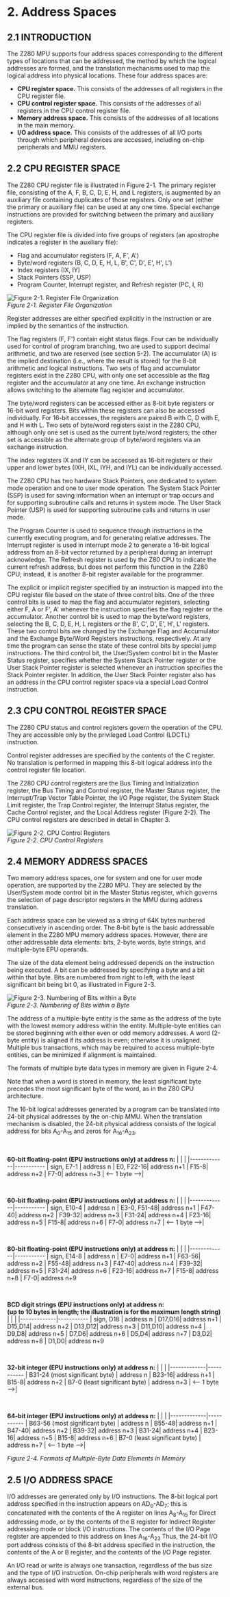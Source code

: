 # 2. Address Spaces

## 2.1 INTRODUCTION

The Z280 MPU supports four address spaces corresponding to the different types of locations that can be addressed, the method by which the logical addresses are formed, and the translation mechanisms used to map the logical address into physical locations. These four address spaces are:

* **CPU register space.** This consists of the addresses of all registers in the CPU register file.
* **CPU control register space.** This consists of the addresses of all registers in the CPU control register file.
* **Memory address space.** This consists of the addresses of all locations in the main memory.
* **I/O address space.** This consists of the addresses of all I/O ports through which peripheral devices are accessed, including on-chip peripherals and MMU registers.


## 2.2 CPU REGISTER SPACE

The Z280 CPU register file is illustrated in Figure 2-1. The primary register file, consisting of the A, F, B, C, D, E, H, and L registers, is augmented by an auxiliary file containing duplicates of those registers. Only one set (either the primary or auxiliary file) can be used at any one time. Special exchange instructions are provided for switching between the primary and auxiliary registers.

The CPU register file is divided into five groups of registers (an apostrophe indicates a register in the auxiliary file):

* Flag and accumulator registers (F, A, F', A')
* Byte/word registers (B, C, D, E, H, L, B', C', D', E', H', L')
* Index registers (IX, IY)
* Stack Pointers (SSP, USP)
* Program Counter, Interrupt register, and Refresh register (PC, I, R)

![Figure 2-1. Register File Organization](Images/Figure2.1.png)<br/>
_Figure 2-1. Register File Organization_


Register addresses are either specified explicitly in the instruction or are implied by the semantics of the instruction.

The flag registers (F, F') contain eight status flags. Four can be individually used for control of program branching, two are used to support decimal arithmetic, and two are reserved (see section 5-2). The accumulator (A) is the implied destination (i.e., where the result is stored) for the 8-bit arithmetic and logical instructions. Two sets of flag and accumulator registers exist in the Z280 CPU, with only one set accessible as the flag register and the accumulator at any one time. An exchange instruction allows switching to the alternate flag register and accumulator.

The byte/word registers can be accessed either as 8-bit byte registers or 16-bit word registers. Bits within these registers can also be accessed individually. For 16-bit accesses, the registers are paired B with C, D with E, and H with L. Two sets of byte/word registers exist in the Z280 CPU, although only one set is used as the current byte/word registers; the other set is accessible as the alternate group of byte/word registers via an exchange instruction.

The index registers IX and IY can be accessed as 16-bit registers or their upper and lower bytes (IXH, IXL, IYH, and IYL) can be individually accessed.

The Z280 CPU has two hardware Stack Pointers, one dedicated to system mode operation and one to user mode operation. The System Stack Pointer (SSP) is used for saving information when an interrupt or trap occurs and for supporting subroutine calls and returns in system mode. The User Stack Pointer (USP) is used for supporting subroutine calls and returns in user mode.

The Program Counter is used to sequence through instructions in the currently executing program, and for generating relative addresses. The Interrupt register is used in interrupt mode 2 to generate a 16-bit logical address from an 8-bit vector returned by a peripheral during an interrupt acknowledge. The Refresh register is used by the Z80 CPU to indicate the current refresh address, but does not perform this function in the Z280 CPU; instead, it is another 8-bit register available for the programmer.

The explicit or implicit register specified by an instruction is mapped into the CPU register file based on the state of three control bits. One of the three control bits is used to map the flag and accumulator registers, selecting either F, A or F', A' whenever the instruction specifies the flag register or the accumulator. Another control bit is used to map the byte/word registers, selecting the B, C, D, E, H, L registers or the B', C', D', E', H', L' registers. These two control bits are changed by the Exchange Flag and Accumulator and the Exchange Byte/Word Registers instructions, respectively. At any time the program can sense the state of these control bits by special jump instructions. The third control bit, the User/System control bit in the Master Status register, specifies whether the System Stack Pointer register or the User Stack Pointer register is selected whenever an instruction specifies the Stack Pointer register. In addition, the User Stack Pointer register also has an address in the CPU control register space via a special Load Control instruction.


## 2.3 CPU CONTROL REGISTER SPACE

The Z280 CPU status and control registers govern the operation of the CPU. They are accessible only by the privileged Load Control (LDCTL) instruction.

Control register addresses are specified by the contents of the C register. No translation is performed in mapping this 8-bit logical address into the control register file location.

The Z280 CPU control registers are the Bus Timing and Initialization register, the Bus Timing and Control register, the Master Status register, the Interrupt/Trap Vector Table Pointer, the I/O Page register, the System Stack Limit register, the Trap Control register, the Interrupt Status register, the Cache Control register, and the Local Address register (Figure 2-2). The CPU control registers are described in detail in Chapter 3.

![Figure 2-2. CPU Control Registers](Images/Figure2.2.png)<br/>
_Figure 2-2. CPU Control Registers_


## 2.4 MEMORY ADDRESS SPACES

Two memory address spaces, one for system and one for user mode operation, are supported by the Z280 MPU. They are selected by the User/System mode control bit in the Master Status register, which governs the selection of page descriptor registers in the MMU during address translation.

Each address space can be viewed as a string of 64K bytes nunbered consecutively in ascending order. The 8-bit byte is the basic addressable element in the Z280 MPU memory address spaces. However, there are other addressable data elements: bits, 2-byte words, byte strings, and multiple-byte EPU operands.

The size of the data element being addressed depends on the instruction being executed. A bit can be addressed by specifying a byte and a bit within that byte. Bits are numbered from right to left, with the least significant bit being bit 0, as illustrated in Figure 2-3.


![Figure 2-3. Numbering of Bits within a Byte](Images/Figure2.3.png)<br/>
_Figure 2-3. Numbering of Bits within a Byte_

The address of a multiple-byte entity is the same as the address of the byte with the lowest memory address within the entity. Multiple-byte entities can be stored beginning with either even or odd memory addresses. A word (2-byte entity) is aligned if its address is even; otherwise it is unaligned. Multiple bus transactions, which may be required to access multiple-byte entities, can be minimized if alignment is maintained.

The formats of multiple byte data types in memory are given in Figure 2-4.

Note that when a word is stored in memory, the least significant byte precedes the most significant byte of the word, as in the Z80 CPU architecture.

The 16-bit logical addresses generated by a program can be translated into 24-bit physical addresses by the on-chip MMU. When the translation mechanism is disabled, the 24-bit physical address consists of the logical address for bits A<sub>0</sub>-A<sub>15</sub> and zeros for A<sub>16</sub>-A<sub>23</sub>.


<br/>

**60-bit floating-point (EPU instructions only) at address n:**
| | |
|-------------|-----------
| sign, E7-1 | address n 
| E0, F22-16| address n+1
| F15-8| address n+2
| F7-0| address n+3
| <-- 1 byte -->|


<br/>

**60-bit floating-point (EPU instructions only) at address n:**
| | |
|-------------|-----------
| sign, E10-4 | address n 
| E3-0, F51-48| address n+1
| F47-40| address n+2
| F39-32| address n+3
| F31-24| address n+4
| F23-16| address n+5
| F15-8| address n+6
| F7-0| address n+7
| <-- 1 byte -->|


<br/>

**80-bit floating-point (EPU instructions only) at address n:**
| | |
|-------------|-----------
| sign, E14-8 | address n 
| E7-0| address n+1
| F63-56| address n+2
| F55-48| address n+3
| F47-40| address n+4
| F39-32| address n+5
| F31-24| address n+6
| F23-16| address n+7
| F15-8| address n+8
| F7-0| address n+9


<br/>

**BCD digit strings (EPU instructions only) at address n:<br/>
(up to 10 bytes in length; the illustration is for the maximum length string)**
| | |
|-------------|-----------
| sign, D18 | address n 
| D17,D16| address n+1
| D15,D14| address n+2
| D13,D12| address n+3
| D11,D10| address n+4
| D9,D8| address n+5
| D7,D6| address n+6
| D5,D4| address n+7
| D3,D2| address n+8
| D1,D0| address n+9


<br/>

**32-bit integer (EPU instructions only) at address n:**
| | |
|-------------|-----------
| B31-24 (most significant byte) | address n 
| B23-16| address n+1
| B15-8| address n+2
| B7-0 (least significant byte) | address n+3
| <-- 1 byte -->|


<br/>

**64-bit integer (EPU instructions only) at address n:**
| | |
|-------------|-----------
| B63-56 (most significant byte) | address n 
| B55-48| address n+1
| B47-40| address n+2
| B39-32| address n+3
| B31-24| address n+4
| B23-16| address n+5
| B15-8| address n+6
| B7-0 (least significant byte) | address n+7
| <-- 1 byte -->|

_Figure 2-4. Formats of Multiple-Byte Data Elements in Memory_


## 2.5 I/O ADDRESS SPACE

I/O addresses are generated only by I/O instructions. The 8-bit logical port address specified in the instruction appears on AD<sub>0</sub>-AD<sub>7</sub>; this is concatenated with the contents of the A register on lines A<sub>8</sub>-A<sub>15</sub> for Direct addressing mode, or by the contents of the B register for Indirect Register addressing mode or block I/O instructions. The contents of the I/O Page register are appended to this address on lines A<sub>16</sub>-A<sub>23</sub> Thus, the 24-bit I/O port address consists of the 8-bit address specified in the instruction, the contents of the A or B register, and the contents of the I/O Page register.

An I/O read or write is always one transaction, regardless of the bus size and the type of I/O instruction. On-chip peripherals with word registers are always accessed with word instructions, regardless of the size of the external bus.
